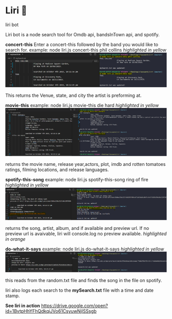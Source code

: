 # Liri :robot:
liri bot



Liri bot is a node search tool for Omdb api, bandsInTown api, and spotify. 

**concert-this**
Enter a concert-this followed by the band you would like to search for.
example: node liri.js concert-this phil collins
*highlighted in yellow*
![concert-this](https://github.com/MattRoger/Liri/blob/master/liri/concert-this.png?raw=true)

This returns the Venue, state, and city the artist is preforming at.



**movie-this**
example: node liri.js movie-this die hard
*highlighted in yellow*
![movie-this](https://github.com/MattRoger/Liri/blob/master/liri/movie-this.png?raw=true)

returns the movie name, release year,actors, plot, imdb and rotten tomatoes ratings, filming locations, and release languages. 



**spotify-this-song**
example: node liri.js spotify-this-song ring of fire
*highlighted in yellow*
![spotify-this](https://github.com/MattRoger/Liri/blob/master/liri/spotitfy-this.png?raw=true)

returns the song, artist, album, and if available and preview url. 
If no preview url is avaivable, liri will console.log no preview available.
*highlighted in orange*



**do-what-it-says**
example: node liri.js do-what-it-says
*highlighted in yellow*
![do-what-it-says-this](https://github.com/MattRoger/Liri/blob/master/liri/do-what-it-says.png?raw=true)

this reads from the random.txt file and finds the song in the file on spotify.



liri also logs each search to the **mySearch.txt** file with a time and date stamp. 



**See liri in action**
https://drive.google.com/open?id=1BvtpHhYFhQdkqiJVo61CsyuwNjISSsgb 




